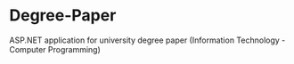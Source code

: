 # Degree-Paper
ASP.NET application for university degree paper (Information Technology - Computer Programming)
